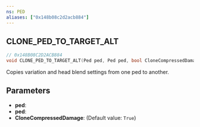 ```yaml
---
ns: PED
aliases: ["0x148b08c2d2acb884"]
---
```

## CLONE_PED_TO_TARGET_ALT

```c
// 0x148B08C2D2ACB884
void CLONE_PED_TO_TARGET_ALT(Ped ped, Ped ped, bool CloneCompressedDamage);
```

Copies variation and head blend settings from one ped to another.


## Parameters
* **ped**: 
* **ped**: 
* **CloneCompressedDamage**: (Default value: `True`)
